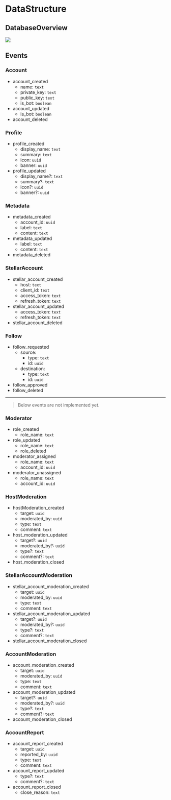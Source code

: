 # DataStructure

## DatabaseOverview

[![](/dbml/emumet.dbml.svg)](https://dbdocs.io/shuttlepub965/emumet?view=relationships)

## Events

### Account

- account_created
  - name: `text`
  - private_key: `text`
  - public_key: `text`
  - is_bot: `boolean`
- account_updated
  - is_bot: `boolean`
- account_deleted

### Profile

- profile_created
  - display_name: `text`
  - summary: `text`
  - icon: `uuid`
  - banner: `uuid`
- profile_updated
  - display_name?: `text`
  - summary?: `text`
  - icon?: `uuid`
  - banner?: `uuid`

### Metadata

- metadata_created
  - account_id: `uuid`
  - label: `text`
  - content: `text`
- metadata_updated
  - label: `text`
  - content: `text`
- metadata_deleted

### StellarAccount

- stellar_account_created
  - host: `text`
  - client_id: `text`
  - access_token: `text`
  - refresh_token: `text`
- stellar_account_updated
  - access_token: `text`
  - refresh_token: `text`
- stellar_account_deleted

### Follow

- follow_requested
  - source:
    - type: `text`
    - id: `uuid`
  - destination:
    - type: `text`
    - id: `uuid`
- follow_approved
- follow_deleted

---
> Below events are not implemented yet.

### Moderator

- role_created
  - role_name: `text`
- role_updated
  - role_name: `text`
  - role_deleted
- moderator_assigned
  - role_name: `text`
  - account_id: `uuid`
- moderator_unassigned
  - role_name: `text`
  - account_id: `uuid`

### HostModeration

- hostModeration_created
  - target: `uuid`
  - moderated_by: `uuid`
  - type: `text`
  - comment: `text`
- host_moderation_updated
  - target?: `uuid`
  - moderated_by?: `uuid`
  - type?: `text`
  - comment?: `text`
- host_moderation_closed

### StellarAccountModeration

- stellar_account_moderation_created
  - target: `uuid`
  - moderated_by: `uuid`
  - type: `text`
  - comment: `text`
- stellar_account_moderation_updated
  - target?: `uuid`
  - moderated_by?: `uuid`
  - type?: `text`
  - comment?: `text`
- stellar_account_moderation_closed

### AccountModeration

- account_moderation_created
  - target: `uuid`
  - moderated_by: `uuid`
  - type: `text`
  - comment: `text`
- account_moderation_updated
  - target?: `uuid`
  - moderated_by?: `uuid`
  - type?: `text`
  - comment?: `text`
- account_moderation_closed

### AccountReport

- account_report_created
  - target: `uuid`
  - reported_by: `uuid`
  - type: `text`
  - comment: `text`
- account_report_updated
  - type?: `text`
  - comment?: `text`
- account_report_closed
  - close_reason: `text`
